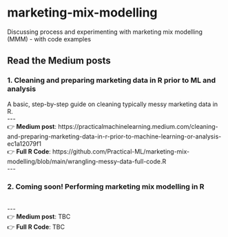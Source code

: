 # marketing-mix-modelling
Discussing process and experimenting with marketing mix modelling (MMM) - with code examples

<h2>Read the Medium posts</h2>

<h3>1. Cleaning and preparing marketing data in R prior to ML and analysis</h3>
<p>A basic, step-by-step guide on cleaning typically messy marketing data in R.</hp>
<br>---
<br>
👉 <strong>Medium post</strong>: https://practicalmachinelearning.medium.com/cleaning-and-preparing-marketing-data-in-r-prior-to-machine-learning-or-analysis-ec1a12079f1
<br>
👉 <strong>Full R Code</strong>: https://github.com/Practical-ML/marketing-mix-modelling/blob/main/wrangling-messy-data-full-code.R
<br>---
<br>
<h3>2. Coming soon! Performing marketing mix modelling in R</h3>
<br>---
<br>
👉 <strong>Medium post</strong>: TBC
<br>
👉 <strong>Full R Code</strong>: TBC
